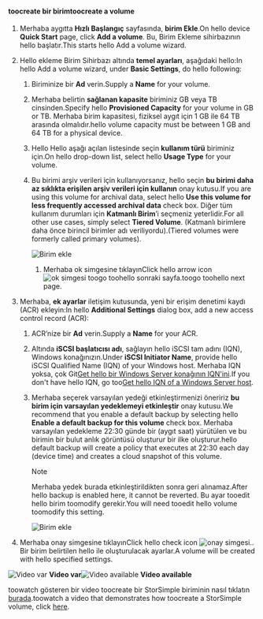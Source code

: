 <!--author=SharS last changed: 02/04/2016-->

#### <a name="toocreate-a-volume"></a><span data-ttu-id="5e5dd-101">toocreate bir birim</span><span class="sxs-lookup"><span data-stu-id="5e5dd-101">toocreate a volume</span></span>
1. <span data-ttu-id="5e5dd-102">Merhaba aygıtta **Hızlı Başlangıç** sayfasında, **birim Ekle**.</span><span class="sxs-lookup"><span data-stu-id="5e5dd-102">On hello device **Quick Start** page, click **Add a volume**.</span></span> <span data-ttu-id="5e5dd-103">Bu, Birim Ekleme sihirbazının hello başlatır.</span><span class="sxs-lookup"><span data-stu-id="5e5dd-103">This starts hello Add a volume wizard.</span></span>
2. <span data-ttu-id="5e5dd-104">Hello ekleme Birim Sihirbazı altında **temel ayarları**, aşağıdaki hello:</span><span class="sxs-lookup"><span data-stu-id="5e5dd-104">In hello Add a volume wizard, under **Basic Settings**, do hello following:</span></span>
   
   1. <span data-ttu-id="5e5dd-105">Biriminize bir **Ad** verin.</span><span class="sxs-lookup"><span data-stu-id="5e5dd-105">Supply a **Name** for your volume.</span></span>
   2. <span data-ttu-id="5e5dd-106">Merhaba belirtin **sağlanan kapasite** biriminiz GB veya TB cinsinden.</span><span class="sxs-lookup"><span data-stu-id="5e5dd-106">Specify hello **Provisioned Capacity** for your volume in GB or TB.</span></span> <span data-ttu-id="5e5dd-107">Merhaba birim kapasitesi, fiziksel aygıt için 1 GB ile 64 TB arasında olmalıdır.</span><span class="sxs-lookup"><span data-stu-id="5e5dd-107">hello volume capacity must be between 1 GB and 64 TB for a physical device.</span></span>
   3. <span data-ttu-id="5e5dd-108">Hello Hello aşağı açılan listesinde seçin **kullanım türü** biriminiz için.</span><span class="sxs-lookup"><span data-stu-id="5e5dd-108">On hello drop-down list, select hello **Usage Type** for your volume.</span></span> 
   4. <span data-ttu-id="5e5dd-109">Bu birimi arşiv verileri için kullanıyorsanız, hello seçin **bu birimi daha az sıklıkta erişilen arşiv verileri için kullanın** onay kutusu.</span><span class="sxs-lookup"><span data-stu-id="5e5dd-109">If you are using this volume for archival data, select hello **Use this volume for less frequently accessed archival data** check box.</span></span> <span data-ttu-id="5e5dd-110">Diğer tüm kullanım durumları için **Katmanlı Birim**’i seçmeniz yeterlidir.</span><span class="sxs-lookup"><span data-stu-id="5e5dd-110">For all other use cases, simply select **Tiered Volume**.</span></span> <span data-ttu-id="5e5dd-111">(Katmanlı birimlere daha önce birincil birimler adı veriliyordu).</span><span class="sxs-lookup"><span data-stu-id="5e5dd-111">(Tiered volumes were formerly called primary volumes).</span></span>
      
        ![Birim ekle](./media/storsimple-create-volume/ScreenshotUpdate1VolumeFlow.png)
      
      1. <span data-ttu-id="5e5dd-113">Merhaba ok simgesine tıklayın</span><span class="sxs-lookup"><span data-stu-id="5e5dd-113">Click hello arrow icon</span></span> ![ok simgesi](./media/storsimple-create-volume/HCS_ArrowIcon-include.png) <span data-ttu-id="5e5dd-115">toogo toohello sonraki sayfa.</span><span class="sxs-lookup"><span data-stu-id="5e5dd-115">toogo toohello next page.</span></span>
3. <span data-ttu-id="5e5dd-116">Merhaba, **ek ayarlar** iletişim kutusunda, yeni bir erişim denetimi kaydı (ACR) ekleyin:</span><span class="sxs-lookup"><span data-stu-id="5e5dd-116">In hello **Additional Settings** dialog box, add a new access control record (ACR):</span></span>
   
   1. <span data-ttu-id="5e5dd-117">ACR’nize bir **Ad** verin.</span><span class="sxs-lookup"><span data-stu-id="5e5dd-117">Supply a **Name** for your ACR.</span></span>
   2. <span data-ttu-id="5e5dd-118">Altında **iSCSI başlatıcısı adı**, sağlayın hello iSCSI tam adını (IQN), Windows konağınızın.</span><span class="sxs-lookup"><span data-stu-id="5e5dd-118">Under **iSCSI Initiator Name**, provide hello iSCSI Qualified Name (IQN) of your Windows host.</span></span> <span data-ttu-id="5e5dd-119">Merhaba IQN yoksa, çok Git[Get hello bir Windows Server konağının IQN'ini](#get-the-iqn-of-a-windows-server-host).</span><span class="sxs-lookup"><span data-stu-id="5e5dd-119">If you don't have hello IQN, go too[Get hello IQN of a Windows Server host](#get-the-iqn-of-a-windows-server-host).</span></span>
   3. <span data-ttu-id="5e5dd-120">Merhaba seçerek varsayılan yedeği etkinleştirmenizi öneririz **bu birim için varsayılan yedeklemeyi etkinleştir** onay kutusu.</span><span class="sxs-lookup"><span data-stu-id="5e5dd-120">We recommend that you enable a default backup by selecting hello **Enable a default backup for this volume** check box.</span></span> <span data-ttu-id="5e5dd-121">Merhaba varsayılan yedekleme 22:30 günde bir (aygıt saat) yürütülen ve bu birimin bir bulut anlık görüntüsü oluşturur bir ilke oluşturur.</span><span class="sxs-lookup"><span data-stu-id="5e5dd-121">hello default backup will create a policy that executes at 22:30 each day (device time) and creates a cloud snapshot of this volume.</span></span>
      
      > [!NOTE]
      > <span data-ttu-id="5e5dd-122">Merhaba yedek burada etkinleştirildikten sonra geri alınamaz.</span><span class="sxs-lookup"><span data-stu-id="5e5dd-122">After hello backup is enabled here, it cannot be reverted.</span></span> <span data-ttu-id="5e5dd-123">Bu ayar tooedit hello birim toomodify gerekir.</span><span class="sxs-lookup"><span data-stu-id="5e5dd-123">You will need tooedit hello volume toomodify this setting.</span></span>
      > 
      > 
      
        ![Birim ekle](./media/storsimple-create-volume/AddVolume2-include.png)
4. <span data-ttu-id="5e5dd-125">Merhaba onay simgesine tıklayın</span><span class="sxs-lookup"><span data-stu-id="5e5dd-125">Click hello check icon</span></span> ![onay simgesi](./media/storsimple-create-volume/HCS_CheckIcon-include.png)<span data-ttu-id="5e5dd-127">.</span><span class="sxs-lookup"><span data-stu-id="5e5dd-127">.</span></span> <span data-ttu-id="5e5dd-128">Bir birim belirtilen hello ile oluşturulacak ayarlar.</span><span class="sxs-lookup"><span data-stu-id="5e5dd-128">A volume will be created with hello specified settings.</span></span>

<span data-ttu-id="5e5dd-129">![Video var](./media/storsimple-create-volume/Video_icon.png) **Video var**</span><span class="sxs-lookup"><span data-stu-id="5e5dd-129">![Video available](./media/storsimple-create-volume/Video_icon.png) **Video available**</span></span>

<span data-ttu-id="5e5dd-130">toowatch gösteren bir video toocreate bir StorSimple biriminin nasıl tıklatın [burada](https://azure.microsoft.com/documentation/videos/create-a-storsimple-volume/).</span><span class="sxs-lookup"><span data-stu-id="5e5dd-130">toowatch a video that demonstrates how toocreate a StorSimple volume, click [here](https://azure.microsoft.com/documentation/videos/create-a-storsimple-volume/).</span></span>

